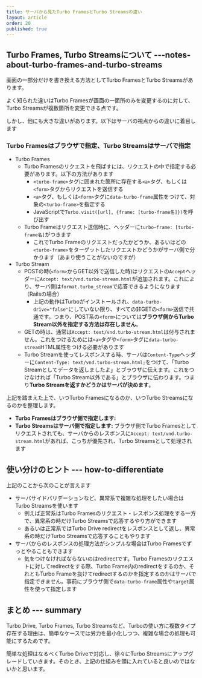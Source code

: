 ```yaml
---
title: サーバから見たTurbo FramesとTurbo Streamsの違い
layout: article
order: 20
published: true
---
```


## Turbo Frames, Turbo Streamsについて ---notes-about-turbo-frames-and-turbo-streams

画面の一部分だけを書き換える方法としてTurbo FramesとTurbo Streamsがあります。

よく知られた違いはTurbo Framesが画面の一箇所のみを変更するのに対して、Turbo Streamsが複数箇所を変更できる点です。

しかし、他にも大きな違いがあります。以下はサーバの視点からの違いに着目します

### Turbo Framesはブラウザで指定、Turbo Streamsはサーバで指定

* Turbo Frames
  * Turbo Framesのリクエストを飛ばすには、リクエストの中で指定する必要があります。以下の方法があります
      * `<turbo-frame>`タグに囲まれた箇所に存在する`<a>`タグ、もしくは`<form>`タグからリクエストを送信する
      * `<a>`タグ、もしくは`<form>`タグに`data-turbo-frame`属性をつけて、対象の`<turbo-frame>`を指定する
      * JavaScriptで`Turbo.visit([url], {frame: [turbo-frame名]})`を呼び出す
  * Turbo Frameはリクエスト送信時に、ヘッダーに`turbo-frame: [turbo-frame名]`がつきます
      * これでTurbo Frameのリクエストだったかどうか、あるいはどの`<turbo-frame>`をターゲットしたリクエストかどうかがサーバ側で分かります（あまり使うことがないのですが）
* Turbo Stream
    * POSTの時(`<form>`からGET以外で送信した時)はリクエストの`Accept`ヘッダーに`Accept: text/vnd.turbo-stream.html`が追加されます。これにより、サーバ側は`format.turbo_stream`で応答できるようになります（Railsの場合）
        * 上記の動作はTurboがインストールされ、`data-turbo-drive="false"`にしていない限り、すべての非GETの`<form>`送信で共通です。つまり、POST系の`<form>`については**ブラウザ側からTurbo Stream以外を指定する方法は存在しません**。
    * GETの時は、通常は`Accept: text/vnd.turbo-stream.html`は付与されません。これをつけるためには`<a>`タグや`<form>`タグに`data-turbo-stream`HTML属性をつける必要があります
    * Turbo Streamを使ってレスポンスする時、サーバは`Content-Type`ヘッダーに`Content-Type: text/vnd.turbo-stream.html;`をつけて、「Turbo Streamとしてデータを返しましたよ」とブラウザに伝えます。これをつけなければ「Turbo Stream以外である」とブラウザに伝わります。つまり**Turbo Streamを返すかどうかはサーバが決めます**。

上記を踏まえた上で、いつTurbo Framesになるのか、いつTurbo Streamsになるのかを整理します。

* **Turbo Framesはブラウザ側で指定します:**
* **Turbo Streamsはサーバ側で指定します:** ブラウザ側でTurbo Framesとしてリクエストされても、サーバからのレスポンスに`Accept: text/vnd.turbo-stream.html`があれば、こっちが優先され、Turbo Streamsとして処理されます

## 使い分けのヒント --- how-to-differentiate

上記のことから次のことが言えます

* サーバサイドバリデーションなど、異常系で複雑な処理をしたい場合はTurbo Streamsを使います
   * 例えば正常系はTurbo Framesのリクエスト・レスポンス処理をする一方で、異常系の時だけTurbo Streamsで応答するやり方ができます
   * あるいは正常系ではTurbo Drive redirectをレスポンスとして返し、異常系の時だけTurbo Streamsで応答することもやります
* サーバからのレスポンスの処理方法がシンプルな場合はTurbo Framesでずっとやることもできます
  * 気をつけなければならないのはredirectです。Turbo Framesのリクエストに対してredirectをする際、Turbo Frame内のredirectをするのか、それともTurbo Frameを抜けてredirectするのかを指定するのかはサーバで指定できません。事前にブラウザ側で`data-turbo-frame`属性や`target`属性を使って指定します

## まとめ --- summary

Turbo Drive, Turbo Frames, Turbo Streamsなど、Turboの使い方に複数タイプ存在する理由は、簡単なケースでは労力を最小化しつつ、複雑な場合の処理も可能にするためです。

簡単な処理はなるべくTurbo Driveで対応し、徐々にTurbo Streamsにアップグレードしていきます。そのとき、上記の仕組みを頭に入れていると良いのではないかと思います。

